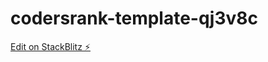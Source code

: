 # codersrank-template-qj3v8c

[Edit on StackBlitz ⚡️](https://stackblitz.com/edit/codersrank-template-qj3v8c)